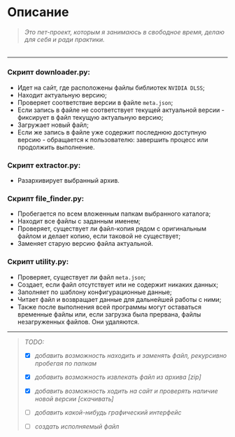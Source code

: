 # Описание

> ###### _Это пет-проект, которым я занимаюсь в свободное время, делаю для себя и ради практики._

---

### Скрипт __downloader.py__:

- Идет на сайт, где расположены файлы библиотек `NVIDIA DLSS`;
- Находит актуальную версию;
- Проверяет соответствие версии в файле `meta.json`;
- Если запись в файле не соответствует текущей актуальной версии - фиксирует в файл текущую актуальную версию;
- Загружает новый файл;
- Если же запись в файле уже содержит последнюю доступную версию - обращается к пользователю: завершить процесс или
  продолжить выполнение.


### Скрипт __extractor.py__:

- Разархивирует выбранный архив.


### Скрипт __file_finder.py__:

- Пробегается по всем вложенным папкам выбранного каталога;
- Находит все файлы с заданным именем;
- Проверяет, существует ли файл-копия рядом с оригинальным файлом и делает копию, если таковой не существует;
- Заменяет старую версию файла актуальной.


### Скрипт __utility.py__:

- Проверяет, существует ли файл `meta.json`;
- Создает, если файл отсутствует или не содержит никаких данных;
- Заполняет по шаблону конфигурационные данные;
- Читает файл и возвращает данные для дальнейшей работы с ними;
- Также после выполнения всей программы могут оставаться временные файлы или, если загрузка была прервана, файлы незагруженных файлов. Они удаляются.

---

> _TODO:_
>
> - [x] _добавить возможность находить и заменять файл, рекурсивно пробегая по папкам_
>
> - [x] _добавить возможность извлекать файл из архива [zip]_
>
> - [x] _добавить возможность ходить на сайт и проверять наличие новой версии [скачивать]_
>
> - [ ] _добавить какой-нибудь графический интерфейс_
>
> - [ ] _создать исполняемый файл_
